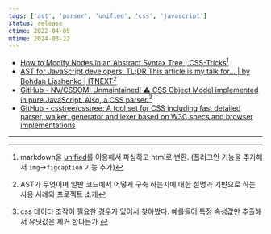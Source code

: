 ```yaml
---
tags: ['ast', 'parser', 'unified', 'css', 'javascript']
status: release
ctime: 2022-04-09
mtime: 2024-03-22
---
```


- [How to Modify Nodes in an Abstract Syntax Tree | CSS-Tricks](https://css-tricks.com/how-to-modify-nodes-in-an-abstract-syntax-tree/)[^1]
- [AST for JavaScript developers. TL;DR This article is my talk for… | by Bohdan Liashenko | ITNEXT](https://itnext.io/ast-for-javascript-developers-3e79aeb08343)[^2]
- [GitHub - NV/CSSOM: Unmaintained! ⚠️ CSS Object Model implemented in pure JavaScript. Also, a CSS parser.](https://github.com/NV/CSSOM)[^3]
- [GitHub - csstree/csstree: A tool set for CSS including fast detailed parser, walker, generator and lexer based on W3C specs and browser implementations](https://github.com/csstree/csstree)

---

[^1]: markdown을 [unified](https://unifiedjs.com/)를 이용해서 파싱하고 html로 변환. (플러그인 기능을 추가해서 `img`->`figcaption` 기능 추가)
[^2]: AST가 무엇이며 일반 코드에서 어떻게 구축 하는지에 대한 설명과 기반으로 하는 사용 사례와 프로젝트 소개
[^3]: css 데이터 조작이 필요한 [경우](https://yy644.csb.app/)가 있어서 찾아봤다. 예를들어 특정 속성값만 추출해서 유닛값은 제거 한다든가.